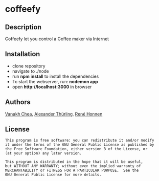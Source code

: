 # coffeefy

## Description

Coffeefy let you control a Coffee maker via Internet

## Installation
- clone repository
- navigate to ./node
- run **npm install** to install the dependencies
- To start the webserver, run: **nodemon app**
- open **http://localhost:3000** in browser


## Authors
[Vanakh Chea](https://github.com/kanonenfutter/), [Alexander Thürling](https://github.com/athuerli), [René Honnen](https://github.com/rehne)

## License

    This program is free software: you can redistribute it and/or modify
    it under the terms of the GNU General Public License as published by
    the Free Software Foundation, either version 3 of the License, or
    (at your option) any later version.

    This program is distributed in the hope that it will be useful,
    but WITHOUT ANY WARRANTY; without even the implied warranty of
    MERCHANTABILITY or FITNESS FOR A PARTICULAR PURPOSE.  See the
    GNU General Public License for more details.
